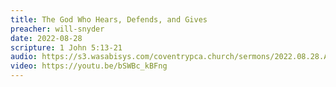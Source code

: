 ```yaml
---
title: The God Who Hears, Defends, and Gives
preacher: will-snyder
date: 2022-08-28
scripture: 1 John 5:13-21
audio: https://s3.wasabisys.com/coventrypca.church/sermons/2022.08.28.A The God Who Hears, Defends, and Gives - Will Snyder.mp3
video: https://youtu.be/bSWBc_kBFng
---
```

